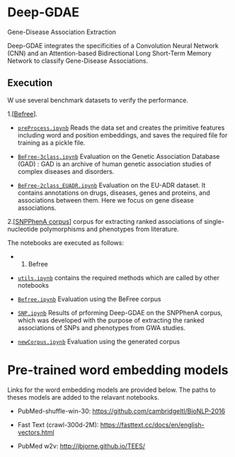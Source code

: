 # Deep-GDAE
Gene-Disease Association Extraction

Deep-GDAE integrates the specificities of a Convolution Neural Network (CNN) and an Attention-based Bidirectional Long Short-Term Memory Network to classify Gene-Disease Associations.


## Execution

W use several benchmark datasets to verify the performance.

1.[[Befree](https://www.ncbi.nlm.nih.gov/pubmed/25886734 "Extraction of relations between genes and diseases from text and large-scale data analysis")].

+ [`preProcess.ipynb`](Befree_GAD/pre_process.ipynb) Reads the data set and creates the primitive features including word and position embeddings, and saves the required file for training as a pickle file.

+ [`BeFree-3class.ipynb`](Befree_GAD/BeFree-3class.ipynb) Evaluation on the Genetic Association Database (GAD) : GAD is an archive of human genetic association studies of complex diseases and disorders. 

+ [`BeFree-2class_EUADR.ipynb`](Befree_EUADR/BeFree-2class_EUADR.ipynb) Evaluation on the EU-ADR dataset. It contains annotations on drugs, diseases, genes and proteins, and associations between them. Here we focus on gene disease associations.  

2.[[SNPPhenA corpus](https://www.ncbi.nlm.nih.gov/pmc/articles/PMC5383945/ "corpus for extracting ranked associations of single-nucleotide polymorphisms and phenotypes from literature")] corpus for extracting ranked associations of single-nucleotide polymorphisms and phenotypes from literature. 

The notebooks are executed as follows:

+ 1. Befree 

+ [`utils.ipynb`](utils.ipynb) contains the required methods which are called by other notebooks

+ [`Befree.ipynb`](Befree.ipynb) Evaluation using the BeFree corpus 

+ [`SNP.ipynb`](snp.ipynb) Results of prforming Deep-GDAE on the SNPPhenA corpus, which was developed with the purpose of extracting the ranked associations of SNPs and phenotypes from GWA studies. 

+ [`newCorpus.ipynb`](newCorpus.ipynb) Evaluation using the generated corpus

# Pre-trained word embedding models
Links for the word embedding models are provided below. The paths to theses models are added to the relavant notebooks.

+ PubMed-shuffle-win-30:
https://github.com/cambridgeltl/BioNLP-2016

+ Fast Text (crawl-300d-2M):
https://fasttext.cc/docs/en/english-vectors.html

+ PubMed w2v:
http://jbjorne.github.io/TEES/



